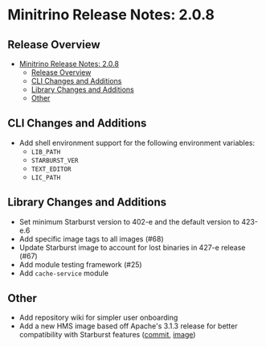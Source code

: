 # Minitrino Release Notes: 2.0.8

## Release Overview

- [Minitrino Release Notes: 2.0.8](#minitrino-release-notes-208)
  - [Release Overview](#release-overview)
  - [CLI Changes and Additions](#cli-changes-and-additions)
  - [Library Changes and Additions](#library-changes-and-additions)
  - [Other](#other)

## CLI Changes and Additions

- Add shell environment support for the following environment variables:
  - `LIB_PATH`
  - `STARBURST_VER`
  - `TEXT_EDITOR`
  - `LIC_PATH`

## Library Changes and Additions

- Set minimum Starburst version to 402-e and the default version to 423-e.6
- Add specific image tags to all images (#68)
- Update Starburst image to account for lost binaries in 427-e release (#67)
- Add module testing framework (#25)
- Add `cache-service` module

## Other

- Add repository wiki for simpler user onboarding
- Add a new HMS image based off Apache's 3.1.3 release for better compatibility
  with Starburst features
  ([commit](https://github.com/jefflester/hive-metastore/commit/2fe933196b20ab85997a6e0d1e3276e48dbea36e),
  [image](https://hub.docker.com/repository/docker/jefflester/hive-metastore/general))
